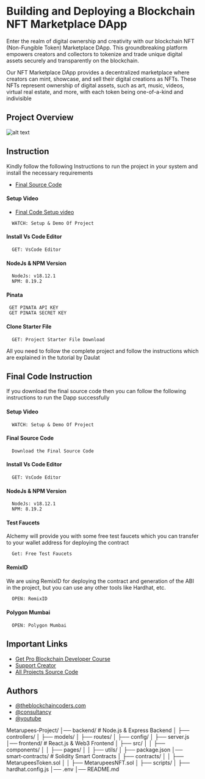 
# Building and Deploying a Blockchain NFT Marketplace DApp

Enter the realm of digital ownership and creativity with our blockchain NFT (Non-Fungible Token) Marketplace DApp. This groundbreaking platform empowers creators and collectors to tokenize and trade unique digital assets securely and transparently on the blockchain.

Our NFT Marketplace DApp provides a decentralized marketplace where creators can mint, showcase, and sell their digital creations as NFTs. These NFTs represent ownership of digital assets, such as art, music, videos, virtual real estate, and more, with each token being one-of-a-kind and indivisible

## Project Overview

![alt text](https://www.daulathussain.com/wp-content/uploads/2023/04/nft-marketplace.jpg)

## Instruction

Kindly follow the following Instructions to run the project in your system and install the necessary requirements


- [Final Source Code](https://www.theblockchaincoders.com/sourceCode/nft-marketplace-project-source-code)

#### Setup Video
- [Final Code Setup video](https://youtu.be/w3IsLQxXTvo?si=PtRxR-o4kwlAWZga)

```https://code.visualstudio.com/download
  WATCH: Setup & Demo Of Project
```


#### Install Vs Code Editor

```https://code.visualstudio.com/download
  GET: VsCode Editor
```

#### NodeJs & NPM Version

```https://nodejs.org/en/download
  NodeJs: v18.12.1
  NPM: 8.19.2
```

#### Pinata

```https://pinata.cloud
 GET PINATA API KEY
 GET PINATA SECRET KEY
```

#### Clone Starter File

```https://github.com/daulathussain/Airdrop-Crypto-Starter-File
  GET: Project Starter File Download
```


All you need to follow the complete project and follow the instructions which are explained in the tutorial by Daulat

## Final Code Instruction

If you download the final source code then you can follow the following instructions to run the Dapp successfully

#### Setup Video

```https://code.visualstudio.com/download
  WATCH: Setup & Demo Of Project
```

#### Final Source Code

```https://www.theblockchaincoders.com/SourceCode
  Download the Final Source Code
```

#### Install Vs Code Editor

```https://code.visualstudio.com/download
  GET: VsCode Editor
```

#### NodeJs & NPM Version

```https://nodejs.org/en/download
  NodeJs: v18.12.1
  NPM: 8.19.2
```


#### Test Faucets

Alchemy will provide you with some free test faucets which you can transfer to your wallet address for deploying the contract

```https://www.alchemy.com/faucets
  Get: Free Test Faucets
```

#### RemixID

We are using RemixID for deploying the contract and generation of the ABI in the project, but you can use any other tools like Hardhat, etc.

```https://remix-project.org
  OPEN: RemixID
```

#### Polygon Mumbai

```https://mumbai.polygonscan.com/
  OPEN: Polygon Mumbai
```

## Important Links

- [Get Pro Blockchain Developer Course](https://www.theblockchaincoders.com/pro-nft-marketplace)
- [Support Creator](https://bit.ly/Support-Creator)
- [All Projects Source Code](https://www.theblockchaincoders.com/SourceCode)


## Authors

- [@theblockchaincoders.com](https://www.theblockchaincoders.com/)
- [@consultancy](https://www.theblockchaincoders.com/consultancy)
- [@youtube](https://www.youtube.com/@daulathussain)




Metarupees-Project/
│── backend/  # Node.js & Express Backend
│   ├── controllers/ 
│   ├── models/
│   ├── routes/
│   ├── config/
│   ├── server.js
│── frontend/  # React.js & Web3 Frontend
│   ├── src/
│   │   ├── components/
│   │   ├── pages/
│   │   ├── utils/
│   ├── package.json
│── smart-contracts/  # Solidity Smart Contracts
│   ├── contracts/
│   │   ├── MetarupeesToken.sol
│   │   ├── MetarupeesNFT.sol
│   ├── scripts/
│   ├── hardhat.config.js
│── .env
│── README.md

